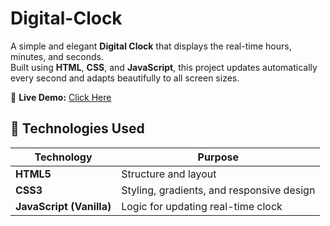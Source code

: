 # Digital-Clock

A simple and elegant **Digital Clock** that displays the real-time hours, minutes, and seconds.  
Built using **HTML**, **CSS**, and **JavaScript**, this project updates automatically every second and adapts beautifully to all screen sizes.

🔗 **Live Demo:** [Click Here](https://mohamedashraf011.github.io/Digital-Clock/)


## 🧰 Technologies Used

| Technology | Purpose |
|-------------|----------|
| **HTML5** | Structure and layout |
| **CSS3** | Styling, gradients, and responsive design |
| **JavaScript (Vanilla)** | Logic for updating real-time clock |

